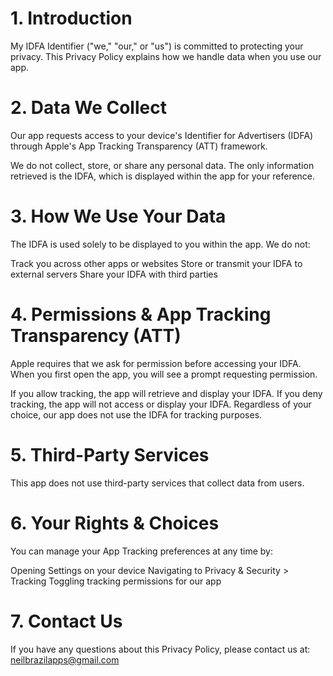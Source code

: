# 1. Introduction
My IDFA Identifier ("we," "our," or "us") is committed to protecting your privacy. This Privacy Policy explains how we handle data when you use our app.

# 2. Data We Collect
Our app requests access to your device's Identifier for Advertisers (IDFA) through Apple's App Tracking Transparency (ATT) framework.

We do not collect, store, or share any personal data. The only information retrieved is the IDFA, which is displayed within the app for your reference.

# 3. How We Use Your Data
The IDFA is used solely to be displayed to you within the app. We do not:

Track you across other apps or websites
Store or transmit your IDFA to external servers
Share your IDFA with third parties

# 4. Permissions & App Tracking Transparency (ATT)
Apple requires that we ask for permission before accessing your IDFA. When you first open the app, you will see a prompt requesting permission.

If you allow tracking, the app will retrieve and display your IDFA.
If you deny tracking, the app will not access or display your IDFA.
Regardless of your choice, our app does not use the IDFA for tracking purposes.

# 5. Third-Party Services
This app does not use third-party services that collect data from users.

# 6. Your Rights & Choices
You can manage your App Tracking preferences at any time by:

Opening Settings on your device
Navigating to Privacy & Security > Tracking
Toggling tracking permissions for our app

# 7. Contact Us
If you have any questions about this Privacy Policy, please contact us at:
[neilbrazilapps@gmail.com](neilbrazilapps@gmail.com)
